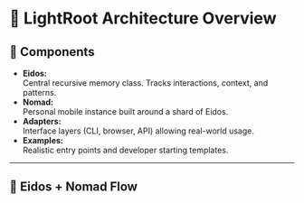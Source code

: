 # 🧠 LightRoot Architecture Overview

## 🌱 Components

- **Eidos:**  
  Central recursive memory class. Tracks interactions, context, and patterns.
- **Nomad:**  
  Personal mobile instance built around a shard of Eidos.
- **Adapters:**  
  Interface layers (CLI, browser, API) allowing real-world usage.
- **Examples:**  
  Realistic entry points and developer starting templates.

---

## 🔁 Eidos + Nomad Flow

